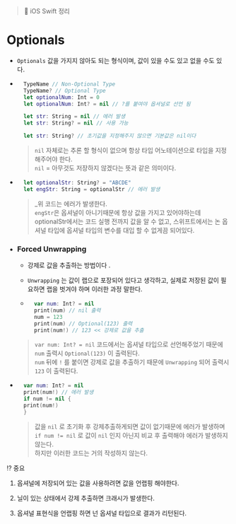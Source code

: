 > 📝 iOS Swift 정리

# Optionals

- `Optionals`  값을 가지지 않아도 되는 형식이며, 값이 있을 수도 있고 없을 수도 있다.

- ```swift
    TypeName // Non-Optional Type
    TypeName? // Optional Type
    let optionalNum: Int = 0
    let optionalNum: Int? = nil // ?를 붙여야 옵셔널로 선언 됨

    let str: String = nil // 에러 발생
    let str: String? = nil // 사용 가능

    let str: String? // 초기값을 지정해주지 않으면 기본값은 nil이다

    ```
    >  `nil` 자체로는 추론 할 형식이 없으며 항상 타입 어노테이션으로 타입을 지정해주어야 한다.<br>
    >  `nil` = 아무것도 저장하지 않겠다는 뜻과 같은 의미이다.

- ```swift
    let optionalStr: String? = "ABCDE"
    let engStr: String = optionalStr // 에러 발생
    ```
    > _위 코드는 에러가 발생한다.<br>
    > `engStr`은 옵셔널이 아니기때문에 항상 값을 가지고 있어야하는데 optionalStr에서는 코드 실행 전까지 값을 알 수 없고, 스위프트에서는 논 옵셔널 타입에 옵셔널 타입의 변수를 대입 할 수 없게끔 되어있다.

  
- ### Forced Unwrapping
    - 강제로 값을 추출하는 방법이다 .
    - `Unwrapping` 는 값이 랩으로 포장되어 있다고 생각하고, 실제로 저장된 값이 필요하면 랩을 벗겨야 하며 이러한 과정 말한다.

    - ```swift
        var num: Int? = nil
        print(num) // nil 출력
        num = 123
        print(num) // Optional(123) 출력
        print(num!) // 123 << 강제로 값을 추출
        ```
    >  `var num: Int? = nil` 코드에서는 옵셔널 타입으로 선언해주었기 때문에 `num` 출력시 `Optional(123)` 이 출력된다.<br>
    >  `num` 뒤에 `!` 를 붙이면 강제로 값을 추출하기 때문에 `Unwrapping` 되어 출력시 `123` 이 출력된다.

- ```swift
    var num: Int? = nil
    print(num!) // 에러 발생
    if num != nil {
    print(num!)
    }
    ```
    > 값을 `nil` 로 초기화 후 강제추출하게되면 값이 없기때문에 에러가 발생하며 <br>
    >  `if num != nil` 로 값이 `nil` 인지 아닌지 비교 후 출력해야 에러가 발생하지 않는다. <br>
    > 하지만 이러한 코드는 거의 작성하지 않는다.

⁉️ 중요

1. 옵셔널에 저장되어 있는 값을 사용하려면 값을 언랩핑 해야한다.

2. 닐이 있는 상태에서 강제 추출하면 크래시가 발생한다.

3. 옵셔널 표현식을 언랩핑 하면 넌 옵셔널 타입으로 결과가 리턴된다.
